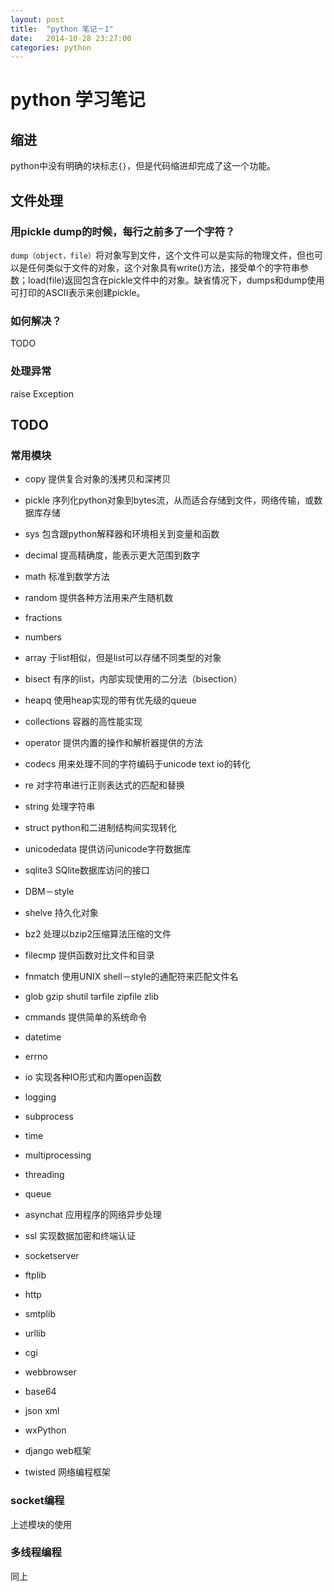 ```yaml
---
layout: post
title:  "python 笔记－1"
date:   2014-10-28 23:27:00
categories: python
---
```


# python 学习笔记

## 缩进

python中没有明确的块标志`{}`，但是代码缩进却完成了这一个功能。

## 文件处理

### 用pickle dump的时候，每行之前多了一个字符？

`dump（object，file）`将对象写到文件，这个文件可以是实际的物理文件，但也可以是任何类似于文件的对象，这个对象具有write()方法，接受单个的字符串参数；load(file)返回包含在pickle文件中的对象。缺省情况下，dumps和dump使用可打印的ASCII表示来创建pickle。

### 如何解决？

TODO

### 处理异常

raise Exception

## TODO

### 常用模块

- copy 提供复合对象的浅拷贝和深拷贝
- pickle 序列化python对象到bytes流，从而适合存储到文件，网络传输，或数据库存储
- sys 包含跟python解释器和环境相关到变量和函数

- decimal 提高精确度，能表示更大范围到数字
- math 标准到数学方法
- random 提供各种方法用来产生随机数
- fractions
- numbers
- array 于list相似，但是list可以存储不同类型的对象
- bisect 有序的list，内部实现使用的二分法（bisection）
- heapq 使用heap实现的带有优先级的queue
- collections 容器的高性能实现
- operator 提供内置的操作和解析器提供的方法

- codecs 用来处理不同的字符编码于unicode text io的转化
- re 对字符串进行正则表达式的匹配和替换
- string 处理字符串
- struct python和二进制结构间实现转化
- unicodedata 提供访问unicode字符数据库

- sqlite3 SQlite数据库访问的接口
- DBM－style
- shelve 持久化对象

- bz2 处理以bzip2压缩算法压缩的文件
- filecmp 提供函数对比文件和目录
- fnmatch 使用UNIX shell－style的通配符来匹配文件名
- glob  gzip  shutil  tarfile  zipfile  zlib

- cmmands 提供简单的系统命令
- datetime
- errno
- io 实现各种IO形式和内置open函数
- logging 
- subprocess
- time

- multiprocessing
- threading
- queue

- asynchat 应用程序的网络异步处理
- ssl 实现数据加密和终端认证
- socketserver 

- ftplib
- http
- smtplib
- urllib
- cgi
- webbrowser

- base64
- json  xml

- wxPython

- django  web框架
- twisted 网络编程框架


### socket编程

上述模块的使用

### 多线程编程

同上